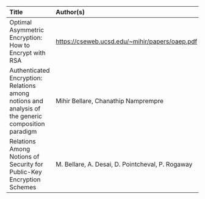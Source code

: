 | Title | Author(s) | Link |
| :-----| :----- | :-----|
|Optimal Asymmetric Encryption: How to Encrypt with RSA |https://cseweb.ucsd.edu/~mihir/papers/oaep.pdf|
|Authenticated Encryption: Relations among notions and analysis of the generic composition paradigm | Mihir Bellare, Chanathip Namprempre|https://eprint.iacr.org/2000/025.pdf|
|Relations Among Notions of Security for Public-Key Encryption Schemes|M. Bellare, A. Desai, D. Pointcheval, P. Rogaway|https://cseweb.ucsd.edu/~mihir/papers/relations.pdf|
